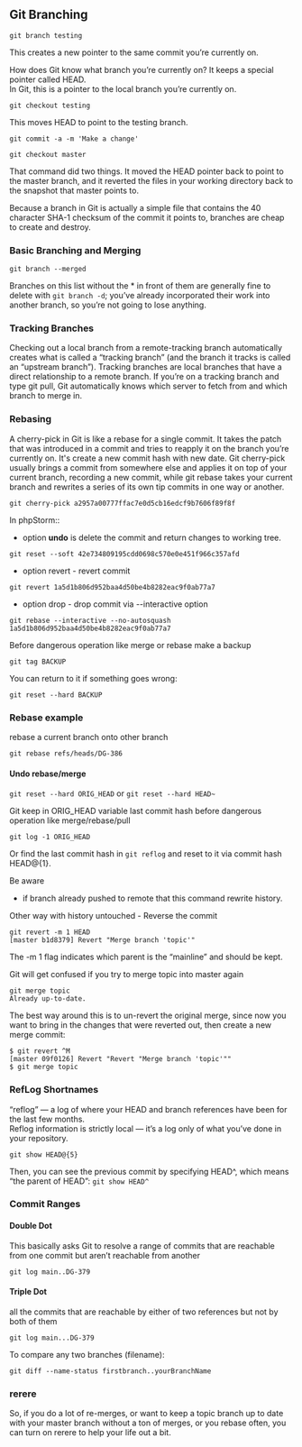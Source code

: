 ## Git Branching

```
git branch testing
```

This creates a new pointer to the same commit you’re currently on.

How does Git know what branch you’re currently on? It keeps a special pointer called HEAD.  
In Git, this is a pointer to the local branch you’re currently on.

```
git checkout testing
```

This moves HEAD to point to the testing branch.

```
git commit -a -m 'Make a change'
```

```
git checkout master
```

That command did two things. It moved the HEAD pointer back to point to the master branch, and it
reverted the files in your working directory back to the snapshot that master points to.

Because a branch in Git is actually a simple file that contains the 40 character SHA-1 checksum of
the commit it points to, branches are cheap to create and destroy.

### Basic Branching and Merging

```
git branch --merged
```

Branches on this list without the \* in front of them are generally fine to delete with
```git branch -d```; you’ve already incorporated their work into another branch, so you’re not going to lose anything.

### Tracking Branches

Checking out a local branch from a remote-tracking branch automatically creates what is called a
“tracking branch” (and the branch it tracks is called an “upstream branch”). Tracking branches are
local branches that have a direct relationship to a remote branch. If you’re on a tracking branch
and type git pull, Git automatically knows which server to fetch from and which branch to merge
in.

### Rebasing

A cherry-pick in Git is like a rebase for a single commit. It takes the patch that was introduced in a commit
and tries to reapply it on the branch you’re currently on.
It's create a new commit hash with new date.
Git cherry-pick usually brings a commit from somewhere else and applies it on top of your current branch, recording a
new commit, while git rebase takes your current branch and rewrites a series of its own tip commits in one way or
another.

```
git cherry-pick a2957a00777ffac7e0d5cb16edcf9b7606f89f8f
```

In phpStorm::

- option **undo** is delete the commit and return changes to working tree.

```
git reset --soft 42e734809195cdd0698c570e0e451f966c357afd
```

- option revert - revert commit

```
git revert 1a5d1b806d952baa4d50be4b8282eac9f0ab77a7
```

- option drop - drop commit via --interactive option

```
git rebase --interactive --no-autosquash 1a5d1b806d952baa4d50be4b8282eac9f0ab77a7
```

Before dangerous operation like merge or rebase make a backup

```
git tag BACKUP
```

You can return to it if something goes wrong:

```
git reset --hard BACKUP
```

### Rebase example

rebase a current branch onto other branch

```
git rebase refs/heads/DG-386
```

#### Undo rebase/merge

```git reset --hard ORIG_HEAD``` or ```git reset --hard HEAD~```

Git keep in ORIG_HEAD variable last commit hash before dangerous operation like merge/rebase/pull

```
git log -1 ORIG_HEAD
```

Or find the last commit hash in ```git reflog``` and reset to it via commit hash HEAD@{1}.

Be aware

- if branch already pushed to remote that this command rewrite history.

Other way with history untouched - Reverse the commit

```
git revert -m 1 HEAD
[master b1d8379] Revert "Merge branch 'topic'"
```

The -m 1 flag indicates which parent is the “mainline” and should be kept.

Git will get confused if you try to merge topic into master again

```
git merge topic
Already up-to-date.
```

The best way around this is to un-revert the original merge, since now you want to bring in the
changes that were reverted out, then create a new merge commit:

```
$ git revert ^M
[master 09f0126] Revert "Revert "Merge branch 'topic'""
$ git merge topic
```

### RefLog Shortnames

“reflog” — a log of where your HEAD and branch references have been for the last few months.  
Reflog information is strictly local — it’s a log only of what you’ve done in your repository.

```git show HEAD@{5}```

Then, you can see the previous commit by specifying HEAD^, which means “the parent of HEAD”:
```git show HEAD^```

### Commit Ranges

#### Double Dot

This basically asks Git to resolve a range of commits that are reachable from one commit but aren’t reachable from
another

```
git log main..DG-379
```

#### Triple Dot

all the commits that are reachable by either of two references but not by both of them

```
git log main...DG-379
```

To compare any two branches (filename):

```
git diff --name-status firstbranch..yourBranchName
```

### rerere

So, if you do a lot of re-merges, or want to keep a topic branch up to date with your master branch
without a ton of merges, or you rebase often, you can turn on rerere to help your life out a bit.

